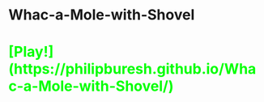 # Whac-a-Mole-with-Shovel
<h1 style = "color: lime" style = "letter-spacing:4px">[Play!](https://philipburesh.github.io/Whac-a-Mole-with-Shovel/)</h1>
